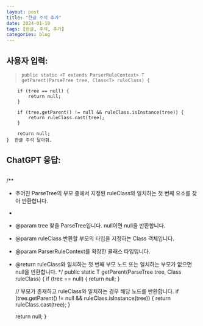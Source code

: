 ```yaml
---
layout: post
title: "한글 주석 추가"
date: 2024-01-19
tags: [한글, 주석, 추가]
categories: blog
---
```


## 사용자 입력:
>     public static <T extends ParserRuleContext> T getParent(ParseTree tree, Class<T> ruleClass) {
        if (tree == null) {
            return null;
        }

        if (tree.getParent() != null && ruleClass.isInstance(tree)) {
            return ruleClass.cast(tree);
        }

        return null;
    }  한글 주석 달아줘.

## ChatGPT 응답:
> ```java
/**
 * 주어진 ParseTree의 부모 중에서 지정된 ruleClass와 일치하는 첫 번째 요소를 찾아 반환합니다.
 *
 * @param tree      찾을 ParseTree입니다. null이면 null을 반환합니다.
 * @param ruleClass 반환할 부모의 타입을 지정하는 Class 객체입니다.
 * @param <T>       ParserRuleContext를 확장한 클래스 타입입니다.
 * @return ruleClass와 일치하는 첫 번째 부모 노드 또는 일치하는 부모가 없으면 null을 반환합니다.
 */
public static <T extends ParserRuleContext> T getParent(ParseTree tree, Class<T> ruleClass) {
    if (tree == null) {
        return null;
    }

    // 부모가 존재하고 ruleClass와 일치하는 경우 해당 노드를 반환합니다.
    if (tree.getParent() != null && ruleClass.isInstance(tree)) {
        return ruleClass.cast(tree);
    }

    return null;
}
```

